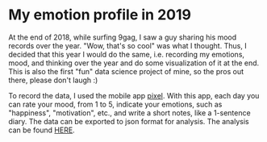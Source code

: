 # My emotion profile in 2019

At the end of 2018, while surfing 9gag, I saw a guy sharing his mood records over the year. "Wow, that's so cool" was what I thought. Thus, I decided that this year I would do the same, i.e. recording my emotions, mood, and thinking over the year and do some visualization of it at the end. This is also the first "fun" data science project of mine, so the pros out there, please don't laugh :)

To record the data, I used the mobile app [pixel](https://play.google.com/store/apps/details?id=ar.teovogel.yip&hl=en_SG). With this app, each day you can rate your mood, from 1 to 5, indicate your emotions, such as "happiness", "motivation", etc., and write a short notes, like a 1-sentence diary. The data can be exported to json format for analysis. The analysis can be found [HERE](https://github.com/dmnguyen92/My-emotion-profile-in-2019/blob/master/my_mood_2019.ipynb).
